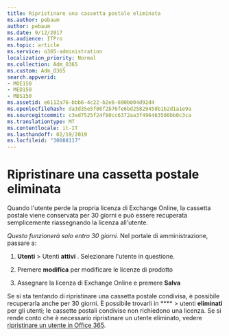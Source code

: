 ```yaml
---
title: Ripristinare una cassetta postale eliminata
ms.author: pebaum
author: pebaum
ms.date: 9/12/2017
ms.audience: ITPro
ms.topic: article
ms.service: o365-administration
localization_priority: Normal
ms.collection: Adm_O365
ms.custom: Adm_O365
search.appverid:
- MOE150
- MED150
- MBS150
ms.assetid: e6112a76-bbb6-4c22-b2e6-690b004d92d4
ms.openlocfilehash: da3d35e5f86f2b76fe6bd25829458b1b2d1a1e9a
ms.sourcegitcommit: c3ed7525f24f80cc6372aa3f496463500bb0c3ca
ms.translationtype: MT
ms.contentlocale: it-IT
ms.lasthandoff: 02/19/2019
ms.locfileid: "30088117"
---
```

# <a name="restore-a-deleted-mailbox"></a>Ripristinare una cassetta postale eliminata

Quando l'utente perde la propria licenza di Exchange Online, la cassetta postale viene conservata per 30 giorni e può essere recuperata semplicemente riassegnando la licenza all'utente.
  
 *Questo funzionerà solo entro 30 giorni.*  Nel portale di amministrazione, passare a: 
  
1. **Utenti** \> Utenti **attivi** . Selezionare l'utente in questione. 
    
2. Premere **modifica** per modificare le licenze di prodotto 
    
3. Assegnare la licenza di Exchange Online e premere **Salva**
    
Se si sta tentando di ripristinare una cassetta postale condivisa, è possibile recuperarla anche per 30 giorni. È possibile trovarli in **** \> utenti **eliminati** per gli utenti; le cassette postali condivise non richiedono una licenza. Se si rende conto che è necessario ripristinare un utente eliminato, vedere [ripristinare un utente in Office 365](https://docs.microsoft.com/en-us/office365/admin/add-users/restore-user).
  

